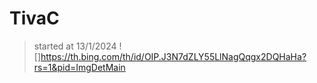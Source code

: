 # TivaC 
> started at 13/1/2024
![]https://th.bing.com/th/id/OIP.J3N7dZLY55LlNagQqgx2DQHaHa?rs=1&pid=ImgDetMain
